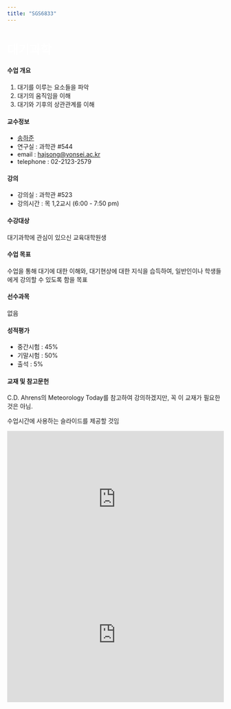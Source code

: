 ```yaml
---
title: "SGS6833"
---
```

<h1 style="background: url(images/img2banner.jpg);
           color: white;">
대기과학
</h1>


#### 수업 개요

1. 대기를 이루는 요소들을 파악
2. 대기의 움직임을 이해
3. 대기와 기후의 상관관계를 이해

#### 교수정보

* [송하준](http://airsea.yonsei.ac.kr/group/hajoonsong//#anchor)
* 연구실 : 과학관 #544
* email : hajsong@yonsei.ac.kr
* telephone : 02-2123-2579

#### 강의
+ 강의실 : 과학관 #523
+ 강의시간 : 목 1,2교시 (6:00 - 7:50 pm)

#### 수강대상
대기과학에 관심이 있으신 교육대학원생

#### 수업 목표
수업을 통해 대기에 대한 이해와, 대기현상에 대한 지식을 습득하여, 일반인이나 학생들에게 강의할 수 있도록 함을 목표

#### 선수과목
없음

#### 성적평가
+ 중간시험 : 45%
+ 기말시험 : 50%
+ 출석 : 5%

#### 교재 및 참고문헌
C.D. Ahrens의 Meteorology Today를 참고하여 강의하겠지만, 꼭 이 교재가 필요한 것은 아님.

수업시간에 사용하는 슬라이드를 제공할 것임


<iframe width="100%" height="315" src="https://www.youtube.com/embed/WXvhWZfAP7g" frameborder="0" allow="accelerometer; autoplay; encrypted-media; gyroscope; picture-in-picture" allowfullscreen></iframe>


<iframe width="100%" height="315" src="https://www.youtube.com/embed/XDCSQjTVWx0" frameborder="0" allow="accelerometer; autoplay; encrypted-media; gyroscope; picture-in-picture" allowfullscreen></iframe>
